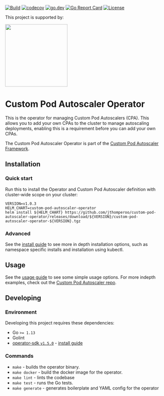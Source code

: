 [![Build](https://github.com/jthomperoo/custom-pod-autoscaler-operator/workflows/main/badge.svg)](https://github.com/jthomperoo/custom-pod-autoscaler-operator/actions)
[![codecov](https://codecov.io/gh/jthomperoo/custom-pod-autoscaler-operator/branch/master/graph/badge.svg)](https://codecov.io/gh/jthomperoo/custom-pod-autoscaler-operator)
[![go.dev](https://img.shields.io/badge/go.dev-reference-007d9c?logo=go&logoColor=white&style=flat)](https://pkg.go.dev/github.com/jthomperoo/custom-pod-autoscaler-operator)
[![Go Report Card](https://goreportcard.com/badge/github.com/jthomperoo/custom-pod-autoscaler-operator)](https://goreportcard.com/report/github.com/jthomperoo/custom-pod-autoscaler-operator)
[![License](https://img.shields.io/:license-apache-blue.svg)](https://www.apache.org/licenses/LICENSE-2.0.html)

<p>This project is supported by:</p>
<p>
  <a href="https://www.digitalocean.com/">
    <img src="https://opensource.nyc3.cdn.digitaloceanspaces.com/attribution/assets/SVG/DO_Logo_horizontal_blue.svg" width="201px">
  </a>
</p>

# Custom Pod Autoscaler Operator

This is the operator for managing Custom Pod Autoscalers (CPA). This allows you to add your own CPAs to the cluster to
manage autoscaling deployments, enabling this is a requirement before you can add your own CPAs.

The Custom Pod Autoscaler Operator is part of the [Custom Pod Autoscaler
Framework](https://custom-pod-autoscaler.readthedocs.io/en/stable/).

## Installation

### Quick start

Run this to install the Operator and Custom Pod Autoscaler definition with cluster-wide scope on your cluster:
```
VERSION=v1.0.3
HELM_CHART=custom-pod-autoscaler-operator
helm install ${HELM_CHART} https://github.com/jthomperoo/custom-pod-autoscaler-operator/releases/download/${VERSION}/custom-pod-autoscaler-operator-${VERSION}.tgz
```

### Advanced

See the [install guide](INSTALL.md) to see more in depth installation options, such as namespace specific installs and
installation using kubectl.

## Usage

See the [usage guide](USAGE.md) to see some simple usage options. For more indepth examples, check out the
[Custom Pod Autoscaler repo](https://github.com/jthomperoo/custom-pod-autoscaler).

## Developing

### Environment

Developing this project requires these dependencies:

* Go `>= 1.13`
* Golint
* [operator-sdk `v1.5.0`](https://github.com/operator-framework/operator-sdk) -
[install guide](https://sdk.operatorframework.io/docs/installation/)

### Commands

* `make` - builds the operator binary.
* `make docker` - build the docker image for the operator.
* `make lint` - lints the codebase
* `make test` - runs the Go tests.
* `make generate` - generates boilerplate and YAML config for the operator
